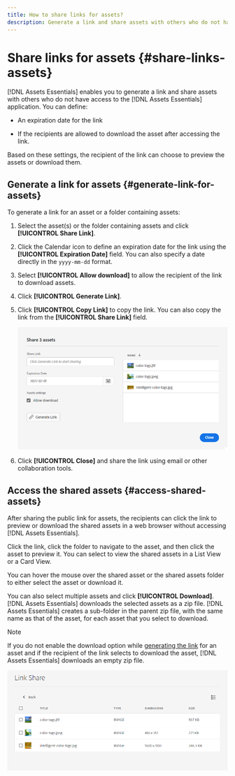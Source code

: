 ```yaml
---
title: How to share links for assets?
description: Generate a link and share assets with others who do not have access to the [!DNL Assets Essentials] application.
---
```


# Share links for assets {#share-links-assets}

[!DNL Assets Essentials] enables you to generate a link and share assets with others who do not have access to the [!DNL Assets Essentials] application. You can define:

* An expiration date for the link

* If the recipients are allowed to download the asset after accessing the link. 

Based on these settings, the recipient of the link can choose to preview the assets or download them.

## Generate a link for assets {#generate-link-for-assets}

To generate a link for an asset or a folder containing assets:

1. Select the asset(s) or the folder containing assets and click **[!UICONTROL Share Link]**.

1. Click the Calendar icon to define an expiration date for the link using the **[!UICONTROL Expiration Date]** field. You can also specify a date directly in the `yyyy-mm-dd` format. 

1. Select **[!UICONTROL Allow download]** to allow the recipient of the link to download assets.

1. Click **[!UICONTROL Generate Link]**.

1. Click **[!UICONTROL Copy Link]** to copy the link. You can also copy the link from the **[!UICONTROL Share Link]** field. 

   ![Option to crop and straighten](assets/share-asset-link.png)

1. Click **[!UICONTROL Close]** and share the link using email or other collaboration tools.

## Access the shared assets {#access-shared-assets}

After sharing the public link for assets, the recipients can click the link to preview or download the shared assets in a web browser without accessing [!DNL Assets Essentials].

Click the link, click the folder to navigate to the asset, and then click the asset to preview it. You can select to view the shared assets in a List View or a Card View.

You can hover the mouse over the shared asset or the shared assets folder to either select the asset or download it.

You can also select multiple assets and click **[!UICONTROL Download]**. [!DNL Assets Essentials] downloads the selected assets as a zip file. [!DNL Assets Essentials] creates a sub-folder in the parent zip file, with the same name as that of the asset, for each asset that you select to download.

>[!NOTE]
>
>If you do not enable the download option while [generating the link](#share-links-assets) for an asset and if the recipient of the link selects to download the asset, [!DNL Assets Essentials] downloads an empty zip file.

![Option to crop and straighten](assets/preview-shared-assets.png)

